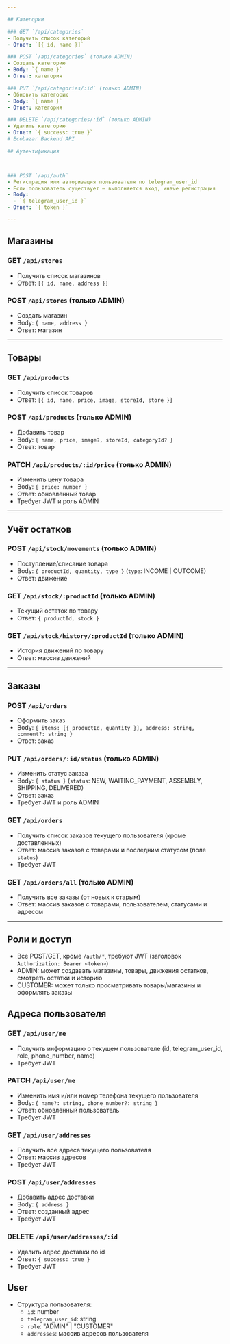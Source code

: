```yaml
---

## Категории

### GET `/api/categories`
- Получить список категорий
- Ответ: `[{ id, name }]`

### POST `/api/categories` (только ADMIN)
- Создать категорию
- Body: `{ name }`
- Ответ: категория

### PUT `/api/categories/:id` (только ADMIN)
- Обновить категорию
- Body: `{ name }`
- Ответ: категория

### DELETE `/api/categories/:id` (только ADMIN)
- Удалить категорию
- Ответ: `{ success: true }`
# Ecobazar Backend API

## Аутентификация



### POST `/api/auth`
- Регистрация или авторизация пользователя по telegram_user_id
- Если пользователь существует — выполняется вход, иначе регистрация
- Body:
  - `{ telegram_user_id }`
- Ответ: `{ token }`

---
```


## Магазины

### GET `/api/stores`
- Получить список магазинов
- Ответ: `[{ id, name, address }]`

### POST `/api/stores` (только ADMIN)
- Создать магазин
- Body: `{ name, address }`
- Ответ: магазин

---

## Товары

### GET `/api/products`
- Получить список товаров
- Ответ: `[{ id, name, price, image, storeId, store }]`


### POST `/api/products` (только ADMIN)
- Добавить товар
- Body: `{ name, price, image?, storeId, categoryId? }`
- Ответ: товар

### PATCH `/api/products/:id/price` (только ADMIN)
- Изменить цену товара
- Body: `{ price: number }`
- Ответ: обновлённый товар
- Требует JWT и роль ADMIN

---

## Учёт остатков

### POST `/api/stock/movements` (только ADMIN)
- Поступление/списание товара
- Body: `{ productId, quantity, type }` (`type`: INCOME | OUTCOME)
- Ответ: движение

### GET `/api/stock/:productId` (только ADMIN)
- Текущий остаток по товару
- Ответ: `{ productId, stock }`

### GET `/api/stock/history/:productId` (только ADMIN)
- История движений по товару
- Ответ: массив движений

---

## Заказы


### POST `/api/orders`
- Оформить заказ
- Body: `{ items: [{ productId, quantity }], address: string, comment?: string }`
- Ответ: заказ


### PUT `/api/orders/:id/status` (только ADMIN)
- Изменить статус заказа
- Body: `{ status }` (`status`: NEW, WAITING_PAYMENT, ASSEMBLY, SHIPPING, DELIVERED)
- Ответ: заказ
- Требует JWT и роль ADMIN



### GET `/api/orders`
- Получить список заказов текущего пользователя (кроме доставленных)
- Ответ: массив заказов с товарами и последним статусом (поле `status`)
- Требует JWT

### GET `/api/orders/all` (только ADMIN)
- Получить все заказы (от новых к старым)
- Ответ: массив заказов с товарами, пользователем, статусами и адресом

---

## Роли и доступ
- Все POST/GET, кроме `/auth/*`, требуют JWT (заголовок `Authorization: Bearer <token>`)
- ADMIN: может создавать магазины, товары, движения остатков, смотреть остатки и историю
- CUSTOMER: может только просматривать товары/магазины и оформлять заказы


## Адреса пользователя


### GET `/api/user/me`
- Получить информацию о текущем пользователе (id, telegram_user_id, role, phone_number, name)
- Требует JWT

### PATCH `/api/user/me`
- Изменить имя и/или номер телефона текущего пользователя
- Body: `{ name?: string, phone_number?: string }`
- Ответ: обновлённый пользователь
- Требует JWT


### GET `/api/user/addresses`
- Получить все адреса текущего пользователя
- Ответ: массив адресов
- Требует JWT

### POST `/api/user/addresses`
- Добавить адрес доставки
- Body: `{ address }`
- Ответ: созданный адрес
- Требует JWT

### DELETE `/api/user/addresses/:id`
- Удалить адрес доставки по id
- Ответ: `{ success: true }`
- Требует JWT

## User
- Структура пользователя:
  - `id`: number
  - `telegram_user_id`: string
  - `role`: "ADMIN" | "CUSTOMER"
  - `addresses`: массив адресов пользователя
